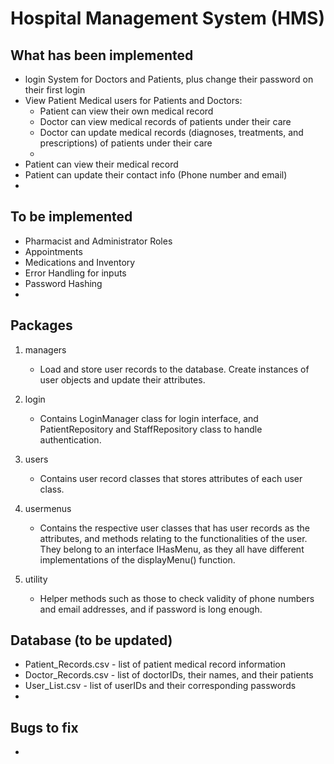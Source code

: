 # Hospital Management System (HMS)

## What has been implemented
* login System for Doctors and Patients, plus change their password on their first login
* View Patient Medical users for Patients and Doctors:
  * Patient can view their own medical record
  * Doctor can view medical records of patients under their care
  * Doctor can update medical records (diagnoses, treatments, and prescriptions) of patients under their care
  * 
* Patient can view their medical record
* Patient can update their contact info (Phone number and email)
* 

## To be implemented
* Pharmacist and Administrator Roles
* Appointments
* Medications and Inventory
* Error Handling for inputs
* Password Hashing
* 

## Packages
1. managers
   * Load and store user records to the database. Create instances of user objects and update their attributes.

2. login
   * Contains LoginManager class for login interface, and PatientRepository and StaffRepository class to handle authentication.

3. users
   * Contains user record classes that stores attributes of each user class.

4. usermenus
   * Contains the respective user classes that has user records as the attributes, and methods relating to the functionalities of the user. They belong to an interface IHasMenu, as they all have different implementations of the displayMenu() function.

5. utility
   * Helper methods such as those to check validity of phone numbers and email addresses, and if password is long enough.

## Database (to be updated)
* Patient_Records.csv - list of patient medical record information
* Doctor_Records.csv - list of doctorIDs, their names, and their patients
* User_List.csv - list of userIDs and their corresponding passwords
* 

## Bugs to fix
* 
